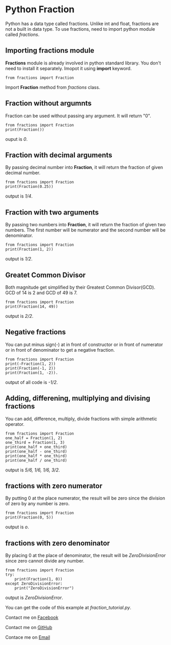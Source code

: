 # Python Fraction
Python has a data type called fractions. Unlike int and float, fractions are not a built in data type. To use fractions, need to import python module called *fractions*.

## Importing fractions module
**Fractions** module is already involved in python standard library. You don't need to install it separately. Imopot it using **import** keyword.
```
from fractions import Fraction
```
Import **Fraction** method from *fractions* class.

## Fraction without argumnts
Fraction can be used without passing any argument. It will return "0".
```
from fractions import Fraction
print(Fraction())
```
 ouput is *0*.

## Fraction with decimal arguments
By passing decimal number into **Fraction**, it will return the fraction of given decimal number.
```
from fractions import Fraction
print(Fraction(0.25))
```
output is *1/4*.

## Fraction with two arguments
By passing two numbers into **Fraction**, it will return the fraction of given two numbers. The first number will be numerator and the second number will be denominator.
```
from fractions import Fraction
print(Fraction(1, 2))
```
output is *1/2*.

## Greatet Common Divisor

Both magnitude get simplified by their Greatest Common Divisor(GCD). GCD of 14 is 2 and GCD of 49 is 7.
```
from fractions import Fraction
print(Fraction(14, 49))
```
output is *2/2*.

## Negative fractions 

You can put minus sign(-) at in front of constructor or in front of numerator or in front of denominator to get a negative fraction.
```
from fractions import Fraction
print(-Fraction(1, 2))
print(Fraction(-1, 2))
print(Fraction(1, -2)).
```
output of all code is *-1/2*.

## Adding, differening, multiplying and divising fractions 
You can add, difference, multiply, divide fractions with simple arithmetic operator.
```
from fractions import Fraction
one_half = Fraction(1, 2)
one_third = Fraction(1, 3)
print(one_half + one_third)
print(one_half - one_third)
print(one_half * one_third)
print(one_half / one_third)
```
output is *5/6, 1/6, 1/6, 3/2*.

## fractions with zero numerator
By putting 0 at the place numerator, the result will be zero since the division of zero by any number is zero.
```
from fractions import Fraction
print(Fraction(0, 5))
```
output is *o*.

## fractions with zero denominator
By placing 0 at the place of denominator, the result will be *ZeroDivisionError* since zero cannot divide any number.
```
from fractions import Fraction
try:
    print(Fraction(1, 0))
except ZeroDivisionError:
    print("ZeroDivisionError")
```
output is *ZeroDivisionError*.

You can get the code of this example at *fraction_tutorial.py*.

Contact me on [Facebook](https://www.facebook.com/zinyaw3063)

Contact me on [GitHub](https://www.github.com/aungnyeinchan351)

Contace me on [Email](aungnyeinchan3063@protonmail.com)
